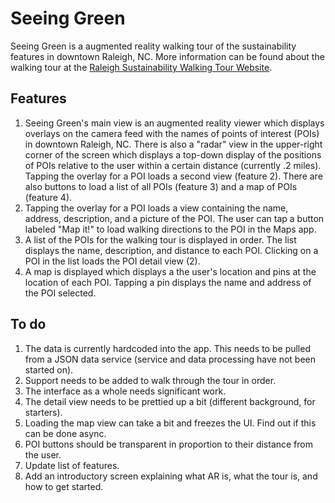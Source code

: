 # Seeing Green
Seeing Green is a augmented reality walking tour of the sustainability features in downtown Raleigh, NC.  More information can be found about the walking tour at the [Raleigh Sustainability Walking Tour Website](http://www.raleighnc.gov/news/content/CorNews/Articles/SustainabilityWalkingTour.html).

## Features
1.  Seeing Green's main view is an augmented reality viewer which displays overlays on the camera feed with the names of points of interest (POIs) in downtown Raleigh, NC.  There is also a "radar" view in the upper-right corner of the screen which displays a top-down display of the positions of POIs relative to the user within a certain distance (currently .2 miles). Tapping the overlay for a POI loads a second view (feature 2). There are also buttons to load a list of all POIs (feature 3) and a map of POIs (feature 4).
2.  Tapping the overlay for a POI loads a view containing the name, address, description, and a picture of the POI. The user can tap a button labeled "Map it!" to load walking directions to the POI in the Maps app.
3.  A list of the POIs for the walking tour is displayed in order. The list displays the name, description, and distance to each POI. Clicking on a POI in the list loads the POI detail view (2).
4.  A map is displayed which displays a the user's location and pins at the location of each POI. Tapping a pin displays the name and address of the POI selected.

## To do
1.  The data is currently hardcoded into the app. This needs to be pulled from a JSON data service (service and data processing have not been started on).
2.  Support needs to be added to walk through the tour in order.
3.  The interface as a whole needs significant work.
4.  The detail view needs to be prettied up a bit (different background, for starters).
5.  Loading the map view can take a bit and freezes the UI. Find out if this can be done async.
6.  POI buttons should be transparent in proportion to their distance from the user.
7.  Update list of features.
8.  Add an introductory screen explaining what AR is, what the tour is, and how to get started.